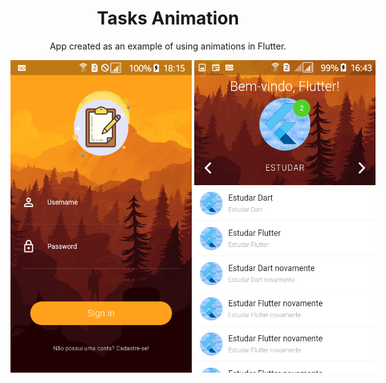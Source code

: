 <h1 align="center">
  Tasks Animation
</h1>

<p align="center">App created as an example of using animations in Flutter.</p>

<div class="center">
	<img src="./readme/image1.png" width="290" height="500" /> <img src="./readme/image2.png" width="290" height="500" />
</div>

<style>
.center {
  margin: auto;
  width: 585px;
}
</style>